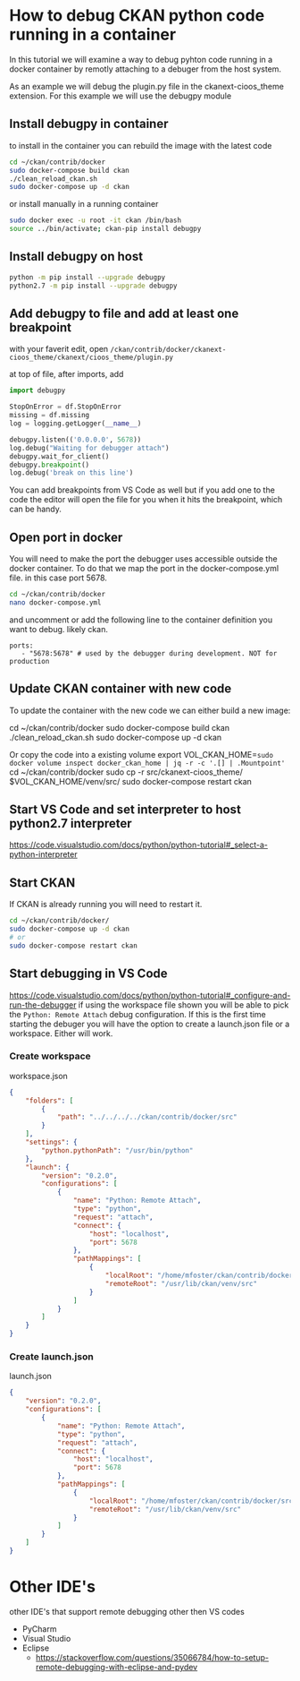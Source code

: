 # How to debug CKAN python code running in a container

In this tutorial we will examine a way to debug pyhton
code running in a docker container by remotly attaching to a debuger from the host system.

As an example we will debug the plugin.py file in the ckanext-cioos_theme extension. For this example we will use the debugpy module

## Install debugpy in container
to install in the container you can rebuild the image with the latest code
```bash
cd ~/ckan/contrib/docker
sudo docker-compose build ckan
./clean_reload_ckan.sh
sudo docker-compose up -d ckan
```

or install manually in a running container
```bash
sudo docker exec -u root -it ckan /bin/bash
source ../bin/activate; ckan-pip install debugpy
```

## Install debugpy on host
```bash
python -m pip install --upgrade debugpy
python2.7 -m pip install --upgrade debugpy
```

## Add debugpy to file and add at least one breakpoint
with your faverit edit, open `/ckan/contrib/docker/ckanext-cioos_theme/ckanext/cioos_theme/plugin.py`

at top of file, after imports, add
```python
import debugpy

StopOnError = df.StopOnError
missing = df.missing
log = logging.getLogger(__name__)

debugpy.listen(('0.0.0.0', 5678))
log.debug("Waiting for debugger attach")
debugpy.wait_for_client()
debugpy.breakpoint()
log.debug('break on this line')
```

You can add breakpoints from VS Code as well but if you add one to the code the
editor will open the file for you when it hits the breakpoint, which can be handy.

## Open port in docker
You will need to make the port the debugger uses accessible outside the docker
container. To do that we map the port in the docker-compose.yml file. in this case
port 5678.
```bash
cd ~/ckan/contrib/docker
nano docker-compose.yml
```
and uncomment or add the following line to the container definition you want to debug. likely ckan.
```
ports:
   - "5678:5678" # used by the debugger during development. NOT for production
```
## Update CKAN container with new code
To update the container with the new code we can either build a new image:

cd ~/ckan/contrib/docker
sudo docker-compose build ckan
./clean_reload_ckan.sh
sudo docker-compose up -d ckan

Or copy the code into a existing volume
export VOL_CKAN_HOME=`sudo docker volume inspect docker_ckan_home | jq -r -c '.[] | .Mountpoint'`
cd ~/ckan/contrib/docker
sudo cp -r src/ckanext-cioos_theme/ $VOL_CKAN_HOME/venv/src/
sudo docker-compose restart ckan


## Start VS Code and set interpreter to host python2.7 interpreter
https://code.visualstudio.com/docs/python/python-tutorial#_select-a-python-interpreter

## Start CKAN
If CKAN is already running you will need to restart it.
```bash
cd ~/ckan/contrib/docker/
sudo docker-compose up -d ckan
# or
sudo docker-compose restart ckan
```

## Start debugging in VS Code
https://code.visualstudio.com/docs/python/python-tutorial#_configure-and-run-the-debugger
if using the workspace file shown you will be able to pick the `Python: Remote Attach` debug configuration. If this is the first time starting the debuger you will have the option to create a launch.json file or a workspace. Either will work.

### Create workspace
workspace.json
```json
{
	"folders": [
		{
			"path": "../../../../ckan/contrib/docker/src"
		}
	],
	"settings": {
		"python.pythonPath": "/usr/bin/python"
	},
	"launch": {
		"version": "0.2.0",
		"configurations": [
			{
				"name": "Python: Remote Attach",
				"type": "python",
				"request": "attach",
				"connect": {
					"host": "localhost",
					"port": 5678
				},
				"pathMappings": [
					{
						"localRoot": "/home/mfoster/ckan/contrib/docker/src",
						"remoteRoot": "/usr/lib/ckan/venv/src"
					}
				]
			}
		]
	}
}
```

### Create launch.json
launch.json
```json
{
	"version": "0.2.0",
	"configurations": [
		{
			"name": "Python: Remote Attach",
			"type": "python",
			"request": "attach",
			"connect": {
				"host": "localhost",
				"port": 5678
			},
			"pathMappings": [
				{
					"localRoot": "/home/mfoster/ckan/contrib/docker/src",
					"remoteRoot": "/usr/lib/ckan/venv/src"
				}
			]
		}
	]
}
```


# Other IDE's
other IDE's that support remote debugging other then VS codes
- PyCharm
- Visual Studio
- Eclipse
  - https://stackoverflow.com/questions/35066784/how-to-setup-remote-debugging-with-eclipse-and-pydev

